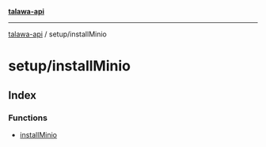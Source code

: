 [**talawa-api**](../../README.md)

***

[talawa-api](../../modules.md) / setup/installMinio

# setup/installMinio

## Index

### Functions

- [installMinio](functions/installMinio.md)
